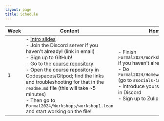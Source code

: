```yaml
---
layout: page
title: Schedule
---
```


| Week | Content | Homework |
|------|---------|----------|
| 1 | - <a href="https://glams-lean-2024.github.io/ForMaL_slides_draft_2.pdf">Intro slides</a> <br> - Join the Discord server if you haven't already! (link in email) <br> - Sign up to GitHub! <br> - Go to the [course repository](https://github.com/glams-lean-2024/formal-2024) <br> - Open the course repository in Codespaces/Gitpod; find the links and troubleshooting for that in the `readme.md` file (this will take ~5 minutes) <br> - Then go to `Formal2024/Workshops/workshop1.lean` and start working on the file! | - Finish `Formal2024/Workshops/workshop1.lean` if you haven't already <br> - Do `Formal2024/Homeworks/homework1.lean` (go to `#socials-info` in Discord) <br> - Introduce yourself in `#new-members` in Discord <br> - Sign up to Zulip [here](https://leanprover.zulipchat.com/) |
